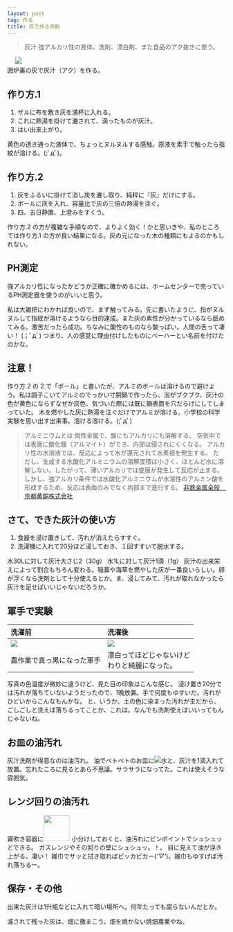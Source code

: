 ```yaml
---
layout: post
tag: 作る
title: 灰で作る洗剤
---
```


> 灰汁
> 強アルカリ性の液体。洗剤、漂白剤、また食品のアク抜きに使う。

　
![](https://c2.staticflickr.com/6/5114/14064907143_d0d5254946.jpg)  
囲炉裏の灰で灰汁（アク）を作る。

## 作り方.1
1. ザルに布を敷き灰を満杯に入れる。
2. これに熱湯を掛けて漉されて、滴ったものが灰汁。
3. はい出来上がり。

黄色の透き通った液体で、ちょっとヌルヌルする感触。原液を素手で触ったら指紋が溶ける。(;ﾟдﾟ)。

## 作り方.2
1. 灰をふるいに掛けて消し炭を漉し取り、純粋に『灰』だけにする。
2. ボールに灰を入れ、容量比で灰の三倍の熱湯を注ぐ。
3. 四、五日静置、上澄みをすくう。

作り方.2 の方が複雑な手順なので、よりよく効く！かと思いきや、私のところでは作り方.1 の方が良い結果になる。灰の元になった木の種類にもよるのかもしれない。


## PH測定

強アルカリ性になったかどうか正確に確かめるには、ホームセンターで売っているPH測定器を使うのがいいと思う。

私は大雑把にわかれば良いので、まず触ってみる。先に書いたように、指がヌルヌルして指紋が溶けるようなら目的達成。また灰の素性が分かっているなら舐めてみる。激苦だったら成功。ちなみに酸性のものなら酸っぱい。人間の舌って凄い！ (；ﾟдﾟ) つまり、人の感覚に理由付けしたものにペーハーとい名前を付けたのかな。

## 注意！
作り方.2 の 2.で「ボール」と書いたが、アルミのボールは溶けるので避けよう。私は調子こいてアルミのでっかい寸胴鍋で作ったら、泡がブクブク、灰汁の色が黄色にならずなぜか灰色、気づいた際には既に鍋表面を穴だらけにしてしまっていた。
木を燃やした灰に熱湯を注ぐだけでアルミが溶ける。小学校の科学実験を思い出す出来事。溶ける溶ける。(;ﾟдﾟ)
> アルミニウムとは
> 両性金属で、酸にもアルカリにも溶解する。
> 空気中では表面に酸化膜（アルマイト）ができ、内部は侵されにくくなる。
> アルカリ性の水溶液では、反応によって水が還元されて水素祖を発生する。
> ただし、生成する水酸化アルミニウムの溶解度積は小さく、ほとんど水に溶解しない。したがって、薄いアルカリでは皮膜が発生して反応が止まる。
> しかし、強アルカリ条件では水酸化アルミニウムが水溶性のアルミン酸を形成するため、反応は表面のみでなく内部まで進行する。
> [非鉄金属全般　京都黄銅株式会社](http://kyoto-oudou.co.jp/contents2.html)



## さて、できた灰汁の使い方
1. 食器を浸け置きして、汚れが消えたらすすぐ。
2. 洗濯機に入れて20分ほど浸しておき、１回すすいで脱水する。

水30Lに対して灰汁大さじ2（30g）
水1Lに対して灰汁1滴（1g）
灰汁の出来栄えによって割合もちろん変わる。稲藁や海草を燃やした灰が一番良いらしい。卵が浮くなら洗剤として十分使えるとか。ま、浸してみて、汚れが取れなかったら灰汁を足せばいいじゃないだろうか。

## 軍手で実験

洗濯前 | 洗濯後
:----- | :-----
![](https://c1.staticflickr.com/3/2896/14025832576_40d08af778_m.jpg) | ![](https://c2.staticflickr.com/8/7420/13883154047_43303d5bf6_m.jpg)
農作業で真っ黒になった軍手 | 漂白ってほどじゃないけど<br>わりと綺麗になった。

写真の色温度が微妙に違うけど、見た目の印象はこんな感じ。
浸け置き20分では汚れが落ちていないようだったので、1晩放置。手で何度もゆすいだ。汚れがひどいからこんなもんかな。
と、いうか、土の色に染まった汚れが主だから、ごしごしと洗えば落ちるってことか、これは。なんでも洗剤使えばいいってもんじゃないね。

## お皿の油汚れ
灰汁洗剤が得意なのは油汚れ。
油でベトベトのお皿に![](https://c2.staticflickr.com/8/7355/13883524690_ab1a8221de.jpg)水と、灰汁を1滴入れて放置。忘れたころに見るとあら不思議。サラサラになってた。これは使えそうな雰囲気。

## レンジ回りの油汚れ
霧吹き容器に<img width="60px" style="margin-bottom: -15px; margin-right: 5px;" src="https://c1.staticflickr.com/3/2914/14046966536_8e4390016d_t.jpg" alt="">小分けしておくと、油汚れにピンポイントでシュシュッとできる。
ガスレンジやその回りの壁にシュシュッ。！。 目に見えて油が浮き上がる。凄い！
雑巾でサッと拭き取ればピッカピカー(*'▽'*)。雑巾もゆすげば汚れ落ちるー。

## 保存・その他
出来た灰汁は1升瓶などに入れて暗い場所へ。何年たっても腐らないんだとか。

濾されて残った灰は、畑に撒まこう。畑を焼かない焼畑農業やね。
